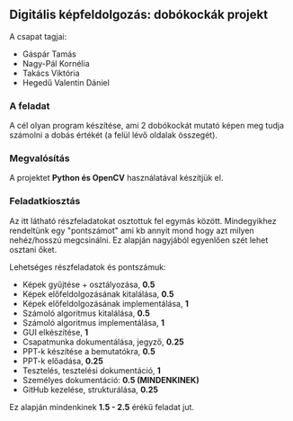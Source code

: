## Digitális képfeldolgozás: dobókockák projekt

A csapat tagjai:
 - Gáspár Tamás
 - Nagy-Pál Kornélia
 - Takács Viktória
 - Hegedű Valentin Dániel
 
### A feladat

A cél olyan program készítése, ami 2 dobókockát mutató képen meg tudja számolni a dobás értékét 
(a felül lévő oldalak összegét).

### Megvalósítás

A projektet **Python és OpenCV** használatával készítjük el.

### Feladatkiosztás

Az itt látható részfeladatokat osztottuk fel egymás között.
Mindegyikhez rendeltünk egy "pontszámot" ami kb annyit mond hogy azt milyen nehéz/hosszú 
megcsinálni. Ez alapján nagyjából egyenlően szét lehet osztani őket.

Lehetséges részfeladatok és pontszámuk:
- Képek gyűjtése + osztályozása, **0.5**
- Képek előfeldolgozásának kitalálása, **0.5**
- Képek előfeldolgozásának implementálása, **1**
- Számoló algoritmus kitalálása, **0.5**
- Számoló algoritmus implementálása, **1**
- GUI elkészítése, **1**
- Csapatmunka dokumentálása, jegyző, **0.25**
- PPT-k készítése a bemutatókra, **0.5**
- PPT-k előadása, **0.25**
- Tesztelés, tesztelési dokumentáció, **1**
- Személyes dokumentáció: **0.5 (MINDENKINEK)**
- GitHub kezelése, strukturálása, **0.25**

Ez alapján mindenkinek **1.5 - 2.5** érékű feladat jut.
